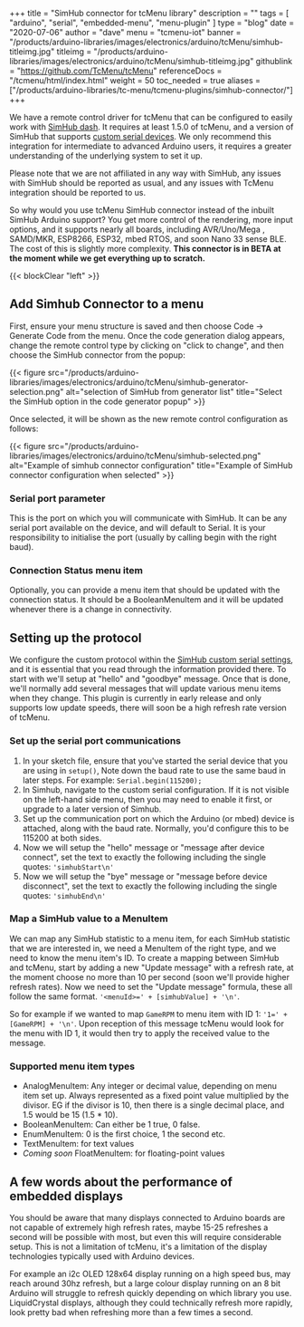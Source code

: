 +++
title = "SimHub connector for tcMenu library"
description = ""
tags = [ "arduino", "serial", "embedded-menu", "menu-plugin" ]
type = "blog"
date = "2020-07-06"
author =  "dave"
menu = "tcmenu-iot"
banner = "/products/arduino-libraries/images/electronics/arduino/tcMenu/simhub-titleimg.jpg"
titleimg = "/products/arduino-libraries/images/electronics/arduino/tcMenu/simhub-titleimg.jpg"
githublink = "https://github.com/TcMenu/tcMenu"
referenceDocs = "/tcmenu/html/index.html"
weight = 50
toc_needed = true
aliases = ["/products/arduino-libraries/tc-menu/tcmenu-plugins/simhub-connector/"]
+++

We have a remote control driver for tcMenu that can be configured to easily work with [SimHub dash](https://www.simhubdash.com/). It requires at least 1.5.0 of tcMenu, and a version of SimHub that supports [custom serial devices](https://github.com/SHWotever/SimHub/wiki/Custom-serial-devices#enabling-the-plugin). We only recommend this integration for intermediate to advanced Arduino users, it requires a greater understanding of the underlying system to set it up. 

Please note that we are not affiliated in any way with SimHub, any issues with SimHub should be reported as usual, and any issues with TcMenu integration should be reported to us.

So why would you use tcMenu SimHub connector instead of the inbuilt SimHub Arduino support? You get more control of the rendering, more input options, and it supports nearly all boards, including AVR/Uno/Mega , SAMD/MKR, ESP8266, ESP32, mbed RTOS, and soon Nano 33 sense BLE. The cost of this is slightly more complexity. **This connector is in BETA at the moment while we get everything up to scratch.**

{{< blockClear "left" >}}

## Add Simhub Connector to a menu

First, ensure your menu structure is saved and then choose Code -> Generate Code from the menu. Once the code generation dialog appears, change the remote control type by clicking on "click to change", and then choose the SimHub connector from the popup:

{{< figure src="/products/arduino-libraries/images/electronics/arduino/tcMenu/simhub-generator-selection.png" alt="selection of SimHub from generator list" title="Select the SimHub option in the code generator popup" >}}

Once selected, it will be shown as the new remote control configuration as follows:

{{< figure src="/products/arduino-libraries/images/electronics/arduino/tcMenu/simhub-selected.png" alt="Example of simhub connector configuration" title="Example of SimHub connector configuration when selected" >}}


### Serial port parameter

This is the port on which you will communicate with SimHub. It can be any serial port available on the device, and will default to Serial. It is your responsibility to initialise the port (usually by calling begin with the right baud).

### Connection Status menu item

Optionally, you can provide a menu item that should be updated with the connection status. It should be a BooleanMenuItem and it will be updated whenever there is a change in connectivity. 

## Setting up the protocol

We configure the custom protocol within the [SimHub custom serial settings](https://github.com/SHWotever/SimHub/wiki/Custom-serial-devices), and it is essential that you read through the information provided there. To start with we'll setup at "hello" and "goodbye" message. Once that is done, we'll normally add several messages that will update various menu items when they change. This plugin is currently in early release and only supports low update speeds, there will soon be a high refresh rate version of tcMenu.

### Set up the serial port communications 

1. In your sketch file, ensure that you've started the serial device that you are using in `setup()`, Note down the baud rate to use the same baud in later steps. For example: `Serial.begin(115200);`
2. In Simhub, navigate to the custom serial configuration. If it is not visible on the left-hand side menu, then you may need to enable it first, or upgrade to a later version of Simhub.
3. Set up the communication port on which the Arduino (or mbed) device is attached, along with the baud rate. Normally, you'd configure this to be 115200 at both sides. 
4. Now we will setup the "hello" message or "message after device connect", set the text to exactly the following including the single quotes: `'simhubStart\n'`
5. Now we will setup the "bye" message or "message before device disconnect", set the text to exactly the following including the single quotes: `'simhubEnd\n'`

### Map a SimHub value to a MenuItem
 
We can map any SimHub statistic to a menu item, for each SimHub statistic that we are interested in, we need a MenuItem of the right type, and we need to know the menu item's ID. To create a mapping between SimHub and tcMenu, start by adding a new "Update message" with a refresh rate, at the moment choose no more than 10 per second (soon we'll provide higher refresh rates). Now we need to set the "Update message" formula, these all follow the same format. `'<menuId>=' + [simhubValue] + '\n'`. 

So for example if we wanted to map `GameRPM` to menu item with ID 1: `'1=' + [GameRPM] + '\n'`. Upon reception of this message tcMenu would look for the menu with ID 1, it would then try to apply the received value to the message.

### Supported menu item types

* AnalogMenuItem: Any integer or decimal value, depending on menu item set up. Always represented as a fixed point value multiplied by the divisor. EG if the divisor is 10, then there is a single decimal place, and 1.5 would be 15 (1.5 * 10).
* BooleanMenuItem: Can either be 1 true, 0 false.
* EnumMenuItem: 0 is the first choice, 1 the second etc.
* TextMenuItem: for text values
* *Coming soon* FloatMenuItem: for floating-point values

## A few words about the performance of embedded displays 

You should be aware that many displays connected to Arduino boards are not capable of extremely high refresh rates, maybe 15-25 refreshes a second will be possible with most, but even this will require considerable setup. This is not a limitation of tcMenu, it's a limitation of the display technologies typically used with Arduino devices.

For example an i2c OLED 128x64 display running on a high speed bus, may reach around 30hz refresh, but a large colour display running on an 8 bit Arduino will struggle to refresh quickly depending on which library you use. LiquidCrystal displays, although they could technically refresh more rapidly, look pretty bad when refreshing more than a few times a second. 
